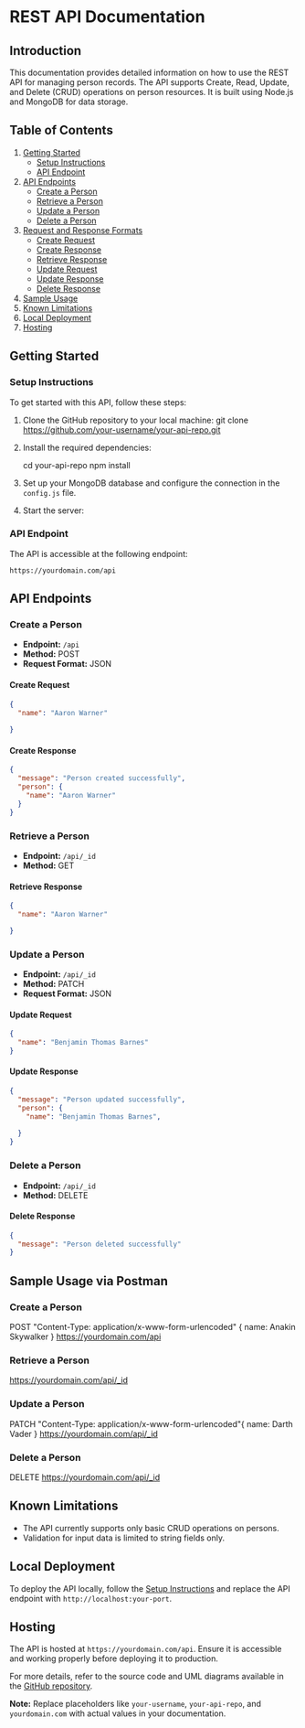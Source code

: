
# REST API Documentation

## Introduction

This documentation provides detailed information on how to use the REST API for managing person records. The API supports Create, Read, Update, and Delete (CRUD) operations on person resources. It is built using Node.js and MongoDB for data storage.

## Table of Contents

1. [Getting Started](#getting-started)
   - [Setup Instructions](#setup-instructions)
   - [API Endpoint](#api-endpoint)
2. [API Endpoints](#api-endpoints)
   - [Create a Person](#create-a-person)
   - [Retrieve a Person](#retrieve-a-person)
   - [Update a Person](#update-a-person)
   - [Delete a Person](#delete-a-person)
3. [Request and Response Formats](#request-and-response-formats)
   - [Create Request](#create-request)
   - [Create Response](#create-response)
   - [Retrieve Response](#retrieve-response)
   - [Update Request](#update-request)
   - [Update Response](#update-response)
   - [Delete Response](#delete-response)
4. [Sample Usage](#sample-usage)
5. [Known Limitations](#known-limitations)
6. [Local Deployment](#local-deployment)
7. [Hosting](#hosting)

## Getting Started

### Setup Instructions

To get started with this API, follow these steps:

1. Clone the GitHub repository to your local machine:
 git clone https://github.com/your-username/your-api-repo.git

2. Install the required dependencies:

   cd your-api-repo
   npm install

3. Set up your MongoDB database and configure the connection in the `config.js` file.

4. Start the server:


### API Endpoint

The API is accessible at the following endpoint:

```
https://yourdomain.com/api
```

## API Endpoints

### Create a Person

- **Endpoint:** `/api`
- **Method:** POST
- **Request Format:** JSON

#### Create Request

```json
{
  "name": "Aaron Warner"
  
}
```

#### Create Response

```json
{
  "message": "Person created successfully",
  "person": {
    "name": "Aaron Warner"
  }
}
```

### Retrieve a Person

- **Endpoint:** `/api/_id`
- **Method:** GET

#### Retrieve Response

```json
{
  "name": "Aaron Warner"

}
```

### Update a Person

- **Endpoint:** `/api/_id`
- **Method:** PATCH
- **Request Format:** JSON

#### Update Request

```json
{
  "name": "Benjamin Thomas Barnes"
}
```

#### Update Response

```json
{
  "message": "Person updated successfully",
  "person": {
    "name": "Benjamin Thomas Barnes",
    
  }
}
```

### Delete a Person

- **Endpoint:** `/api/_id`
- **Method:** DELETE

#### Delete Response

```json
{
  "message": "Person deleted successfully"
}
```

## Sample Usage via Postman

### Create a Person
POST  "Content-Type: application/x-www-form-urlencoded" {
  name: Anakin Skywalker
} https://yourdomain.com/api

### Retrieve a Person
https://yourdomain.com/api/_id

### Update a Person

PATCH "Content-Type: application/x-www-form-urlencoded"{
  name: Darth Vader
} https://yourdomain.com/api/_id

### Delete a Person
DELETE https://yourdomain.com/api/_id


## Known Limitations

- The API currently supports only basic CRUD operations on persons.
- Validation for input data is limited to string fields only.

## Local Deployment

To deploy the API locally, follow the [Setup Instructions](#setup-instructions) and replace the API endpoint with `http://localhost:your-port`.

## Hosting

The API is hosted at `https://yourdomain.com/api`. Ensure it is accessible and working properly before deploying it to production.

For more details, refer to the source code and UML diagrams available in the [GitHub repository](https://github.com/your-username/your-api-repo).

**Note:** Replace placeholders like `your-username`, `your-api-repo`, and `yourdomain.com` with actual values in your documentation.
